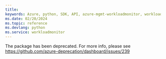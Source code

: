 ```yaml
---
title: 
keywords: Azure, python, SDK, API, azure-mgmt-workloadmonitor, workloadmonitor
ms.date: 02/20/2024
ms.topic: reference
ms.devlang: python
ms.service: workloadmonitor
---
```

The package has been deprecated. For more info, please see https://github.com/azure-deprecation/dashboard/issues/239

